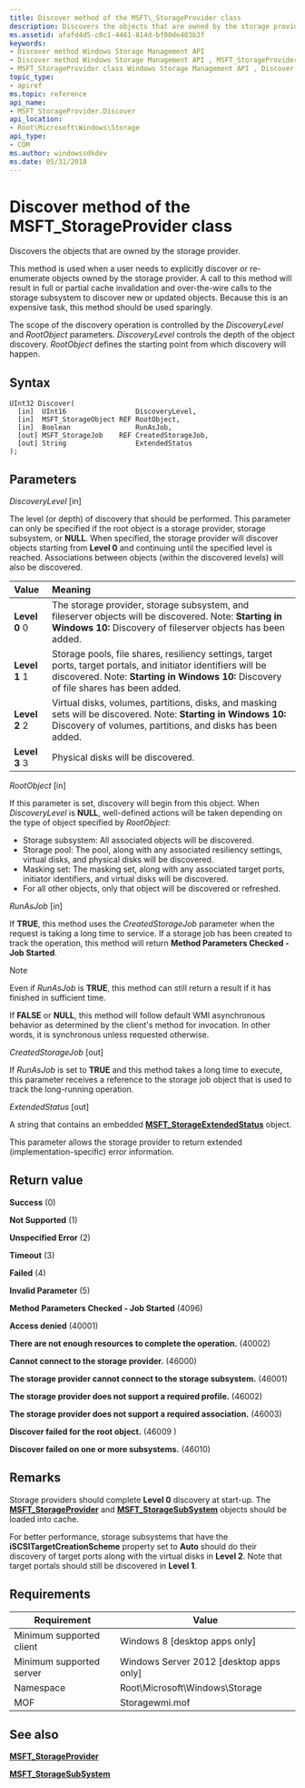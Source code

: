 ```yaml
---
title: Discover method of the MSFT\_StorageProvider class
description: Discovers the objects that are owned by the storage provider.
ms.assetid: afafd4d5-c0c1-4461-814d-bf00de403b3f
keywords:
- Discover method Windows Storage Management API
- Discover method Windows Storage Management API , MSFT_StorageProvider class
- MSFT_StorageProvider class Windows Storage Management API , Discover method
topic_type:
- apiref
ms.topic: reference
api_name:
- MSFT_StorageProvider.Discover
api_location:
- Root\Microsoft\Windows\Storage
api_type:
- COM
ms.author: windowssdkdev
ms.date: 05/31/2018
---
```


# Discover method of the MSFT\_StorageProvider class

Discovers the objects that are owned by the storage provider.

This method is used when a user needs to explicitly discover or re-enumerate objects owned by the storage provider. A call to this method will result in full or partial cache invalidation and over-the-wire calls to the storage subsystem to discover new or updated objects. Because this is an expensive task, this method should be used sparingly.

The scope of the discovery operation is controlled by the *DiscoveryLevel* and *RootObject* parameters. *DiscoveryLevel* controls the depth of the object discovery. *RootObject* defines the starting point from which discovery will happen.

## Syntax


```mof
UInt32 Discover(
  [in]  UInt16                 DiscoveryLevel,
  [in]  MSFT_StorageObject REF RootObject,
  [in]  Boolean                RunAsJob,
  [out] MSFT_StorageJob    REF CreatedStorageJob,
  [out] String                 ExtendedStatus
);
```



## Parameters

 

*DiscoveryLevel* \[in\]
 

The level (or depth) of discovery that should be performed. This parameter can only be specified if the root object is a storage provider, storage subsystem, or **NULL**. When specified, the storage provider will discover objects starting from **Level 0** and continuing until the specified level is reached. Associations between objects (within the discovered levels) will also be discovered.

| Value | Meaning |
|:----- |:------- |
| **Level 0** 0 |The storage provider, storage subsystem, and fileserver objects will be discovered. Note: **Starting in Windows 10:** Discovery of fileserver objects has been added. |
| **Level 1** 1 | Storage pools, file shares, resiliency settings, target ports, target portals, and initiator identifiers will be discovered. Note: **Starting in Windows 10:** Discovery of file shares has been added. |
| **Level 2** 2 | Virtual disks, volumes, partitions, disks, and masking sets will be discovered. Note: **Starting in Windows 10:** Discovery of volumes, partitions, and disks has been added. |
| **Level 3** 3 | Physical disks will be discovered. |

*RootObject* \[in\]
 

If this parameter is set, discovery will begin from this object. When *DiscoveryLevel* is **NULL**, well-defined actions will be taken depending on the type of object specified by *RootObject*:

-   Storage subsystem: All associated objects will be discovered.
-   Storage pool: The pool, along with any associated resiliency settings, virtual disks, and physical disks will be discovered.
-   Masking set: The masking set, along with any associated target ports, initiator identifiers, and virtual disks will be discovered.
-   For all other objects, only that object will be discovered or refreshed.

 

*RunAsJob* \[in\]
 

If **TRUE**, this method uses the *CreatedStorageJob* parameter when the request is taking a long time to service. If a storage job has been created to track the operation, this method will return **Method Parameters Checked - Job Started**.

> [!Note]  
> Even if *RunAsJob* is **TRUE**, this method can still return a result if it has finished in sufficient time.

 

If **FALSE** or **NULL**, this method will follow default WMI asynchronous behavior as determined by the client's method for invocation. In other words, it is synchronous unless requested otherwise.

 

*CreatedStorageJob* \[out\]
 

If *RunAsJob* is set to **TRUE** and this method takes a long time to execute, this parameter receives a reference to the storage job object that is used to track the long-running operation.

 

*ExtendedStatus* \[out\]
 

A string that contains an embedded [**MSFT\_StorageExtendedStatus**](msft-storageextendedstatus.md) object.

This parameter allows the storage provider to return extended (implementation-specific) error information.

 

## Return value

 

**Success** (0)
 

**Not Supported** (1)
 

**Unspecified Error** (2)
 

**Timeout** (3)
 

**Failed** (4)
 

**Invalid Parameter** (5)
 

**Method Parameters Checked - Job Started** (4096)
 

**Access denied** (40001)
 

**There are not enough resources to complete the operation.** (40002)
 

**Cannot connect to the storage provider.** (46000)
 

**The storage provider cannot connect to the storage subsystem.** (46001)
 

**The storage provider does not support a required profile.** (46002)
 

**The storage provider does not support a required association.** (46003)
 

**Discover failed for the root object.** (46009 )
 

**Discover failed on one or more subsystems.** (46010)
 

## Remarks

Storage providers should complete **Level 0** discovery at start-up. The [**MSFT\_StorageProvider**](msft-storageprovider.md) and [**MSFT\_StorageSubSystem**](msft-storagesubsystem.md) objects should be loaded into cache.

For better performance, storage subsystems that have the **iSCSITargetCreationScheme** property set to **Auto** should do their discovery of target ports along with the virtual disks in **Level 2**. Note that target portals should still be discovered in **Level 1**.

## Requirements



| Requirement | Value |
|-------------------------------------|-------------------------------------------------------------------------------------------|
| Minimum supported client | Windows 8 \[desktop apps only\]                                                |
| Minimum supported server | Windows Server 2012 \[desktop apps only\]                                      |
| Namespace                | Root\\Microsoft\\Windows\\Storage                                              |
| MOF                      |  Storagewmi.mof  |



## See also

 

[**MSFT\_StorageProvider**](msft-storageprovider.md)
 

[**MSFT\_StorageSubSystem**](msft-storagesubsystem.md)
 

 

 





